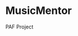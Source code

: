 # MusicMentor
 PAF Project



<!-- A4cFY1pb8bgXiZP8 -->

<!-- mongodb+srv://kaveesha0321:A4cFY1pb8bgXiZP8@paf.dhfhcki.mongodb.net/paf_db?retryWrites=true&w=majority&appName=PAF -->